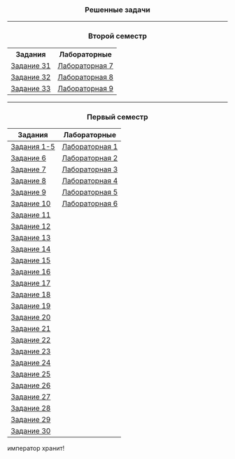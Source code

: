 <h3>
<p align="center">
Решенные задачи
</p>
</h3>

---

<h3>
<p align="center">
Второй семестр
</p>
</h3> 

<p align="center">
    <table>
        <tr>
            <th> Задания </th>
            <th> Лабораторные </th>
        </tr>
        <tr>
            <td> <a href="Tasks/Task31/task31.cpp">Задание 31</a> </td>
            <td> <a href="Labs/Lab7/report7.md">Лабораторная 7</a> </td>
        </tr>
        <tr>
            <td> <a href="Tasks/Task32/task32.cpp">Задание 32</a> </td>
            <td> <a href="Labs/Lab8/report8.md">Лабораторная 8</a> </td>
        </tr>
        <tr>
            <td> <a href="Tasks/Task33/task33.cpp">Задание 33</a> </td>
            <td> <a href="Labs/Lab9/report9.md">Лабораторная 9</a> </td>
        </tr>
    </table>
</p>

---

<h3>
<p align="center">
Первый семестр
</p>
</h3> 

| Задания | Лабораторные |
|---------|--------------|
| [Задания 1-5](Tasks/Task1-5/task1-5.cpp) | [Лабораторная 1](Labs/Lab1/report1.md)|
| [Задание 6](Tasks/Task6/task6.cpp) | [Лабораторная 2](Labs/Lab2/report2.md)|
| [Задание 7](Tasks/Task7/task7.cpp) | [Лабораторная 3](Labs/Lab3/report3.md)|
| [Задание 8](Tasks/Task8/task8.cpp) | [Лабораторная 4](Labs/Lab4/report4.md)|
| [Задание 9](Tasks/Task9/task9.cpp) | [Лабораторная 5](Labs/Lab5/report5.md)|
| [Задание 10](Tasks/Task10/task10.cpp) | [Лабораторная 6](Labs/Lab6/report6.md)|
| [Задание 11](Tasks/Task11/task11.cpp) |
| [Задание 12](Tasks/Task12/task12.cpp) |
| [Задание 13](Tasks/Task13/task13.cpp) |
| [Задание 14](Tasks/Task14/task14.cpp) |
| [Задание 15](Tasks/Task15/task15.cpp) |
| [Задание 16](Tasks/Task16/task16.cpp) |
| [Задание 17](Tasks/Task17/task17.cpp) |
| [Задание 18](Tasks/Task18/task18.cpp) |
| [Задание 19](Tasks/Task19/task19.cpp) |
| [Задание 20](Tasks/Task20/task20.cpp) |
| [Задание 21](Tasks/Task21/task21.cpp) |
| [Задание 22](Tasks/Task22/task22.cpp) |
| [Задание 23](Tasks/Task23/task23.cpp) |
| [Задание 24](Tasks/Task24/task24.cpp) |
| [Задание 25](Tasks/Task25/task25.cpp) |
| [Задание 26](Tasks/Task26/task26.cpp) |
| [Задание 27](Tasks/Task27/task27.cpp) |
| [Задание 28](Tasks/Task28/task28.cpp) |
| [Задание 29](Tasks/Task29/task29.cpp) |
| [Задание 30](Tasks/Task30/t30.cpp) |

император хранит!